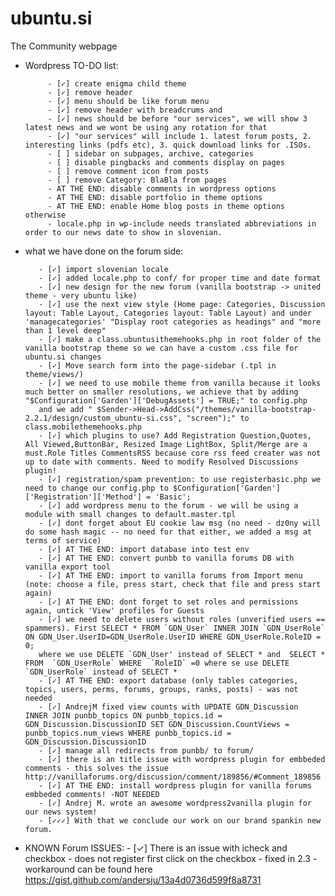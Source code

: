 ubuntu.si
=========

The Community webpage

* Wordpress TO-DO list:

           - [✓] create enigma child theme
           - [✓] remove header
           - [✓] menu should be like forum menu
           - [✓] remove header with breadcrums and
           - [✓] news should be before "our services", we will show 3 latest news and we wont be using any rotation for that
           - [✓] "our services" will include 1. latest forum posts, 2. interesting links (pdfs etc), 3. quick download links for .ISOs.
           - [ ] sidebar on subpages, archive, categories
           - [ ] disable pingbacks and comments display on pages
           - [ ] remove comment icon from posts
           - [ ] remove Category: BlaBla from pages
           - AT THE END: disable comments in wordpress options
           - AT THE END: disable portfolio in theme options
           - AT THE END: enable Home blog posts in theme options otherwise
           - locale.php in wp-include needs translated abbreviations in order to our news date to show in slovenian.


* what we have done on the forum side:

         - [✓] import slovenian locale
         - [✓] added locale.php to conf/ for proper time and date format
         - [✓] new design for the new forum (vanilla bootstrap -> united theme - very ubuntu like)
         - [✓] use the next view style (Home page: Categories, Discussion layout: Table Layout, Categories layout: Table Layout) and under 'managecategories' "Display root categories as headings" and "more than 1 level deep"
         - [✓] make a class.ubuntusithemehooks.php in root folder of the vanilla bootstrap theme so we can have a custom .css file for ubuntu.si changes
         - [✓] Move search form into the page-sidebar (.tpl in theme/views/)
         - [✓] we need to use mobile theme from vanilla because it looks much better on smaller resolutions, we achieve that by adding "$Configuration['Garden']['DebugAssets'] = TRUE;" to config.php
         and we add " $Sender->Head->AddCss("/themes/vanilla-bootstrap-2.2.1/design/custom_ubuntu-si.css", "screen");" to class.mobilethemehooks.php
         - [✓] which plugins to use? Add Registration Question,Quotes, All Viewed,ButtonBar, Resized Image LightBox, Split/Merge are a must.Role Titles CommentsRSS because core rss feed creater was not up to date with comments. Need to modify Resolved Discussions plugin!
         - [✓] registration/spam prevention: to use registerbasic.php we need to change our config.php to $Configuration['Garden']['Registration']['Method'] = 'Basic';
         - [✓] add wordpress menu to the forum - we will be using a module with small changes to default.master.tpl
         - [✓] dont forget about EU cookie law msg (no need - dz0ny will do some hash magic -- no need for that either, we added a msg at terms of service)
         - [✓] AT THE END: import database into test env
         - [✓] AT THE END: convert punbb to vanilla forums DB with vanilla export tool
         - [✓] AT THE END: import to vanilla forums from Import menu (note: choose a file, press start, check that file and press start again)
         - [✓] AT THE END: dont forget to set roles and permissions again, untick 'View' profiles for Guests
         - [✓] we need to delete users without roles (unverified users == spammers). First SELECT * FROM `GDN_User` INNER JOIN `GDN_UserRole` ON GDN_User.UserID=GDN_UserRole.UserID WHERE GDN_UserRole.RoleID = 0;
         where we use DELETE `GDN_User' instead of SELECT * and  SELECT * FROM  `GDN_UserRole` WHERE  `RoleID` =0 where se use DELETE `GDN_UserRole` instead of SELECT *
         - [✓] AT THE END: export database (only tables categories, topics, users, perms, forums, groups, ranks, posts) - was not needed
         - [✓] AndrejM fixed view counts with UPDATE GDN_Discussion  INNER JOIN punbb_topics ON punbb_topics.id = GDN_Discussion.DiscussionID SET GDN_Discussion.CountViews = punbb_topics.num_views WHERE punbb_topics.id = GDN_Discussion.DiscussionID
         - [✓] manage all redirects from punbb/ to forum/
         - [✓] there is an title issue with wordpress plugin for embbeded comments - this solves the issue http://vanillaforums.org/discussion/comment/189856/#Comment_189856
         - [✓] AT THE END: install wordpress plugin for vanilla forums embbeded comments! -NOT NEEDED
         - [✓] Andrej M. wrote an awesome wordpress2vanilla plugin for our news system!
         - [✓✓✓] With that we conclude our work on our brand spankin new forum.

* KNOWN Forum ISSUES:
         - [✓]  There is an issue with icheck and checkbox - does not register first click on the checkbox - fixed in 2.3 - workaround can be found here https://gist.github.com/andersju/13a4d0736d599f8a8731
